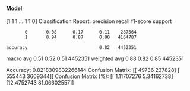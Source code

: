 #### Model
[1 1 1 ... 1 1 0]
Classification Report:
              precision    recall  f1-score   support

           0       0.08      0.17      0.11    287564
           1       0.94      0.87      0.90   4164787

    accuracy                           0.82   4452351
   macro avg       0.51      0.52      0.51   4452351
weighted avg       0.88      0.82      0.85   4452351

Accuracy: 0.8218309832266144
Confusion Matrix:
[[  49736  237828]
 [ 555443 3609344]]
Confusion Matrix (%):
[[ 1.11707276  5.34162738]
 [12.4752743  81.06602557]]
